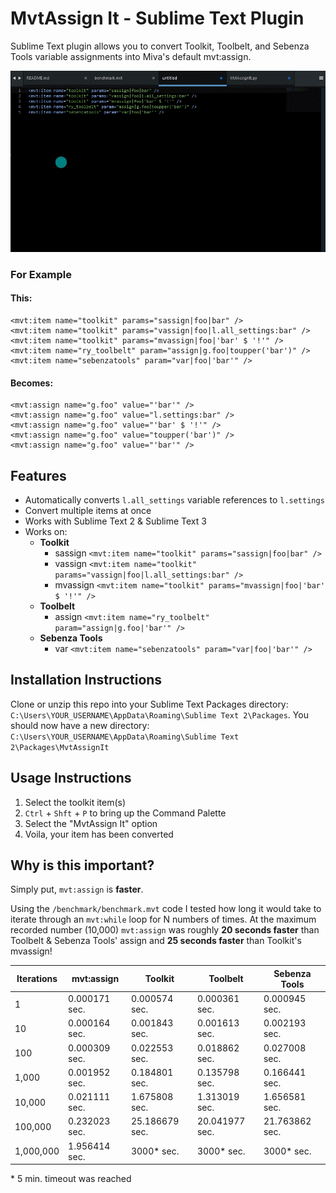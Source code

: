 # MvtAssign It - Sublime Text Plugin

Sublime Text plugin allows you to convert Toolkit, Toolbelt, and Sebenza Tools variable assignments into Miva's default mvt:assign.

[![Demo](/assets/demo.gif)](http://recordit.co/CYVE7RaVy6)

### For Example

#### This:

```
<mvt:item name="toolkit" params="sassign|foo|bar" />
<mvt:item name="toolkit" params="vassign|foo|l.all_settings:bar" />
<mvt:item name="toolkit" params="mvassign|foo|'bar' $ '!'" />
<mvt:item name="ry_toolbelt" param="assign|g.foo|toupper('bar')" />
<mvt:item name="sebenzatools" param="var|foo|'bar'" />
```

#### Becomes:
```
<mvt:assign name="g.foo" value="'bar'" />
<mvt:assign name="g.foo" value="l.settings:bar" />
<mvt:assign name="g.foo" value="'bar' $ '!'" />
<mvt:assign name="g.foo" value="toupper('bar')" />
<mvt:assign name="g.foo" value="'bar'" />
```
## Features

* Automatically converts `l.all_settings` variable references to `l.settings`
* Convert multiple items at once
* Works with Sublime Text 2 & Sublime Text 3
* Works on:
	* **Toolkit**
	    *  sassign `<mvt:item name="toolkit" params="sassign|foo|bar" />`
	    *  vassign `<mvt:item name="toolkit" params="vassign|foo|l.all_settings:bar" />`
	    *  mvassign `<mvt:item name="toolkit" params="mvassign|foo|'bar' $ '!'" />`
    *  **Toolbelt**
        *  assign `<mvt:item name="ry_toolbelt" param="assign|g.foo|'bar'" />`
    *  **Sebenza Tools**
        *  var `<mvt:item name="sebenzatools" param="var|foo|'bar'" />`

## Installation Instructions

Clone or unzip this repo into your Sublime Text Packages directory: `C:\Users\YOUR_USERNAME\AppData\Roaming\Sublime Text 2\Packages`. You should now have a new directory: `C:\Users\YOUR_USERNAME\AppData\Roaming\Sublime Text 2\Packages\MvtAssignIt`

## Usage Instructions

1. Select the toolkit item(s)
2. `Ctrl` + `Shft` + `P` to bring up the Command Palette
3. Select the "MvtAssign It" option
4. Voila, your item has been converted

## Why is this important?

Simply put, `mvt:assign` is **faster**.

Using the `/benchmark/benchmark.mvt` code I tested how long it would take to iterate through an `mvt:while` loop for N numbers of times. At the maximum recorded number (10,000) `mvt:assign` was roughly **20 seconds faster** than Toolbelt & Sebenza Tools' assign and **25 seconds faster** than Toolkit's mvassign!

| Iterations                   | mvt:assign      | Toolkit        | Toolbelt       | Sebenza Tools  |
|------------------------------|-----------------|----------------|----------------|----------------|
| 1                            | 0.000171 sec.   | 0.000574 sec.  | 0.000361 sec.  | 0.000945 sec.  |
| 10                           | 0.000164 sec.   | 0.001843 sec.  | 0.001613 sec.  | 0.002193 sec.  |
| 100                          | 0.000309 sec.   | 0.022553 sec.  | 0.018862 sec.  | 0.027008 sec.  |
| 1,000                        | 0.001952 sec.   | 0.184801 sec.  | 0.135798 sec.  | 0.166441 sec.  |
| 10,000                       | 0.021111 sec.   | 1.675808 sec.  | 1.313019 sec.  | 1.656581 sec.  |
| 100,000                      | 0.232023 sec.   | 25.186679 sec. | 20.041977 sec. | 21.763862 sec. |
| 1,000,000                    | 1.956414 sec.   | 3000\* sec.    | 3000\* sec.    | 3000\* sec.    |

\* 5 min. timeout was reached